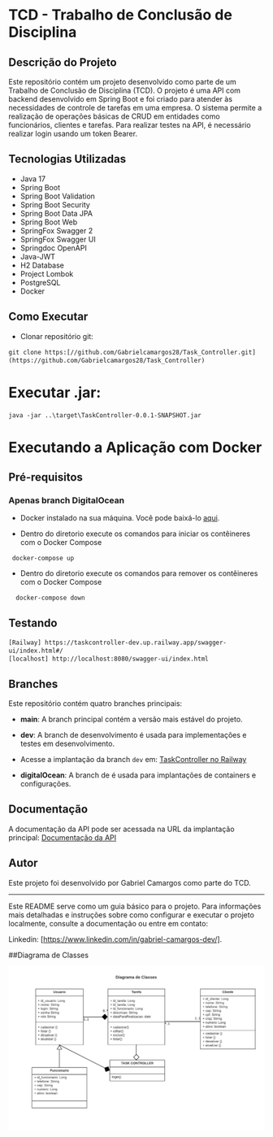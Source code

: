 # TCD - Trabalho de Conclusão de Disciplina

## Descrição do Projeto

Este repositório contém um projeto desenvolvido como parte de um Trabalho de Conclusão de Disciplina (TCD). O projeto é uma API com backend desenvolvido em Spring Boot e foi criado para atender às necessidades de controle de tarefas em uma empresa. O sistema permite a realização de operações básicas de CRUD em entidades como funcionários, clientes e tarefas. Para realizar testes na API, é necessário realizar login usando um token Bearer.

## Tecnologias Utilizadas

- Java 17
- Spring Boot
- Spring Boot Validation
- Spring Boot Security
- Spring Boot Data JPA
- Spring Boot Web
- SpringFox Swagger 2
- SpringFox Swagger UI
- Springdoc OpenAPI
- Java-JWT
- H2 Database
- Project Lombok
- PostgreSQL
- Docker

## Como Executar

- Clonar repositório git:
```
git clone https:[//github.com/Gabrielcamargos28/Task_Controller.git](https://github.com/Gabrielcamargos28/Task_Controller)
```

# Executar .jar:
```
java -jar ..\target\TaskController-0.0.1-SNAPSHOT.jar
```
# Executando a Aplicação com Docker

## Pré-requisitos
### Apenas branch DigitalOcean

- Docker instalado na sua máquina. Você pode baixá-lo [aqui](https://www.docker.com/get-started).

- Dentro do diretorio execute os comandos para iniciar os contêineres com o Docker Compose

 ```
  docker-compose up
 ```

- Dentro do diretorio execute os comandos para remover os contêineres com o Docker Compose

```
  docker-compose down
```
  
## Testando

```
[Railway] https://taskcontroller-dev.up.railway.app/swagger-ui/index.html#/
[localhost] http://localhost:8080/swagger-ui/index.html
```

## Branches

Este repositório contém quatro branches principais:

- **main**: A branch principal contém a versão mais estável do projeto.

- **dev**: A branch de desenvolvimento é usada para implementações e testes em desenvolvimento.
- Acesse a implantação da branch `dev` em: [TaskController no Railway](https://taskcontroller-dev.up.railway.app/swagger-ui/index.html/)
-  **digitalOcean**: A branch de é usada para implantações de containers e configurações.
  
## Documentação

A documentação da API pode ser acessada na URL da implantação principal: [Documentação da API](https://taskcontroller-dev.up.railway.app/swagger-ui/index.html/)

## Autor

Este projeto foi desenvolvido por Gabriel Camargos como parte do TCD.

---

Este README serve como um guia básico para o projeto. Para informações mais detalhadas e instruções sobre como configurar e executar o projeto localmente, consulte a documentação ou entre em contato:

Linkedin: [https://www.linkedin.com/in/gabriel-camargos-dev/].

##Diagrama de Classes

![Diagrama de classes](https://github.com/Gabrielcamargos28/Task_Controller/blob/main/Diagrama%20de%20classes.png)
